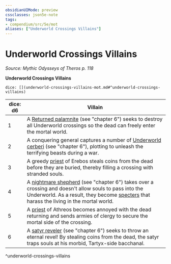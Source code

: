 ```yaml
---
obsidianUIMode: preview
cssclasses: json5e-note
tags:
- compendium/src/5e/mot
aliases: ["Underworld Crossings Villains"]
---
```

# Underworld Crossings Villains
*Source: Mythic Odysseys of Theros p. 118* 

**Underworld Crossings Villains**

`dice: [](underworld-crossings-villains-mot.md#^underworld-crossings-villains)`

| dice: d6 | Villain |
|----------|---------|
| 1 | A [Returned palamnite](/Systems/5e/bestiary/undead/returned-palamnite-mot.md) (see "chapter 6") seeks to destroy all Underworld crossings so the dead can freely enter the mortal world. |
| 2 | A conquering general captures a number of [Underworld cerberi](/Systems/5e/bestiary/monstrosity/underworld-cerberus-mot.md) (see "chapter 6"), plotting to unleash the terrifying beasts during a war. |
| 3 | A greedy [priest](/Systems/5e/bestiary/humanoid/priest.md) of Erebos steals coins from the dead before they are buried, thereby filling a crossing with stranded souls. |
| 4 | A [nightmare shepherd](/Systems/5e/bestiary/fiend/nightmare-shepherd-mot.md) (see "chapter 6") takes over a crossing and doesn't allow souls to pass into the Underworld. As a result, they become [specters](/Systems/5e/bestiary/undead/specter.md) that harass the living in the mortal world. |
| 5 | A [priest](/Systems/5e/bestiary/humanoid/priest.md) of Athreos becomes annoyed with the dead returning and sends armies of clergy to secure the mortal side of the crossing. |
| 6 | A [satyr reveler](/Systems/5e/bestiary/fey/satyr-reveler-mot.md) (see "chapter 6") seeks to throw an eternal revel! By stealing coins from the dead, the satyr traps souls at his morbid, Tartyx-side bacchanal. |
^underworld-crossings-villains